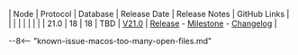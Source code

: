 | Node | Protocol | Database | Release Date | Release Notes | GitHub Links | 
|      |          |          |              | 				|			   |
| 21.0 | 18       | 18       | TBD          | [V21.0](/releases/current-release-notes) | [Release](https://github.com/nanocurrency/nano-node/releases/tag/V20.0) - [Milestone](https://github.com/nanocurrency/nano-node/milestone/18) - [Changelog](https://github.com/nanocurrency/nano-node/compare/V20.0...V21.0) | 

--8<-- "known-issue-macos-too-many-open-files.md"
